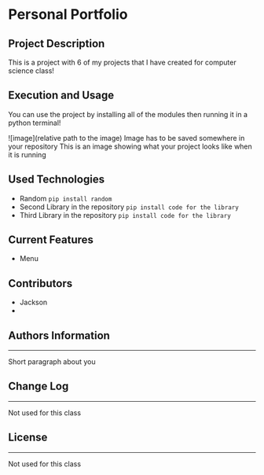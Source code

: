 # Personal Portfolio

## Project Description
This is a project with 6 of my projects that I have created for computer science class!

## Execution and Usage
You can use the project by installing all of the modules then running it in a python terminal!

![image](relative path to the image)
Image has to be saved somewhere in your repository
This is an image showing what your project looks like when it is running

## Used Technologies
+ Random 
`pip install random`
+ Second Library in the repository
`pip install code for the library`
+ Third Library in the repository
`pip install code for the library`

## Current Features
+ Menu

## Contributors
+ Jackson
+ 

## Authors Information
___
Short paragraph about you

## Change Log
___
Not used for this class

## License
___
Not used for this class